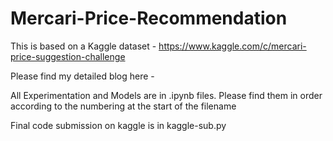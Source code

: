 # Mercari-Price-Recommendation

This is based on a Kaggle dataset - https://www.kaggle.com/c/mercari-price-suggestion-challenge

Please find my detailed blog here - 

All Experimentation and Models are in .ipynb files. Please find them in order according to the numbering at the start of the filename 

Final code submission on kaggle is in  kaggle-sub.py
